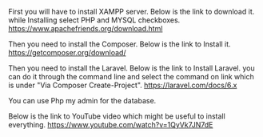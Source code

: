 First you will have to install XAMPP server. Below is the link to download it. while Installing select PHP and MYSQL checkboxes.
https://www.apachefriends.org/download.html

Then you need to install the Composer. Below is the link to Install it.
https://getcomposer.org/download/

Then you need to install the Laravel. Below is the link to Install Laravel. you can do it through the command line and select the command on link which is under "Via Composer Create-Project".
https://laravel.com/docs/6.x

You can use Php my admin for the database.

Below is the link to YouTube video which might be useful to install everything.
https://www.youtube.com/watch?v=1QyVk7JN7dE


